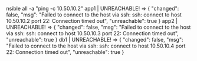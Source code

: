 nsible all -a "ping -c 10.50.10.2"
app1 | UNREACHABLE! => {
    "changed": false,
    "msg": "Failed to connect to the host via ssh: ssh: connect to host 10.50.10.2 port 22: Connection timed out",
    "unreachable": true
}
app2 | UNREACHABLE! => {
    "changed": false,
    "msg": "Failed to connect to the host via ssh: ssh: connect to host 10.50.10.3 port 22: Connection timed out",
    "unreachable": true
}
db1 | UNREACHABLE! => {
    "changed": false,
    "msg": "Failed to connect to the host via ssh: ssh: connect to host 10.50.10.4 port 22: Connection timed out",
    "unreachable": true
}